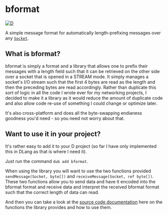 bformat
=======

[![D](https://github.com/besterprotocol/bformat/actions/workflows/d.yml/badge.svg)](https://github.com/besterprotocol/bformat/actions/workflows/d.yml)

A simple message format for automatically length-prefixing messages over any [`Socket`](https://dlang.org/phobos/std_socket.html#.Socket).

## What is bformat?

bformat is simply a format and a library that allows one to prefix their messages with a length field such that it can be retrieved on the other side over a socket that is opened in a STREAM mode. It simply manages a socket's I/O stream such that the first 4 bytes are read as the length and then the preceding bytes are read accordingly. Rather than duplicate this sort of logic in all the code I wrote ever for my networking projects, I decided to make it a library as it would reduce the amount of duplicate code and also allow code re-use of something I could change or optimize later.

It's also cross-platform and does all the byte-swapping endianess goodness you'd need - so you need not worry about that.


## Want to use it in your project?

It's rather easy to add it to your D project (so far I have only implemented this in DLang as that is where I need it). 

Just run the command `dub add bformat`.

When using the library you will want to use the two functions provided `sendMessage(Socket, byte[])` and `receiveMessage(Socket, ref byte[])`. These two functions allow you to send data and have it encoded into the bformat format and receive data and interpret the received bformat format such that the correct length of data can read.

And then you can take a look at the [source code documentation](https://bformat.dpldocs.info/v3.1.18/) here on the functions the library provides and how to use them.
